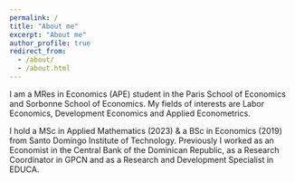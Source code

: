 ```yaml
---
permalink: /
title: "About me"
excerpt: "About me"
author_profile: true
redirect_from: 
  - /about/
  - /about.html
---
```


I am a MRes in Economics (APE) student in the Paris School of Economics and Sorbonne School of Economics. My fields of interests are Labor Economics, Development Economics and Applied Econometrics. 

I hold a MSc in Applied Mathematics (2023) & a BSc in Economics (2019) from Santo Domingo Institute of Technology. Previously I worked as an Economist in the Central Bank of the Dominican Republic, as a Research Coordinator in GPCN and as a Research and Development Specialist in EDUCA.
